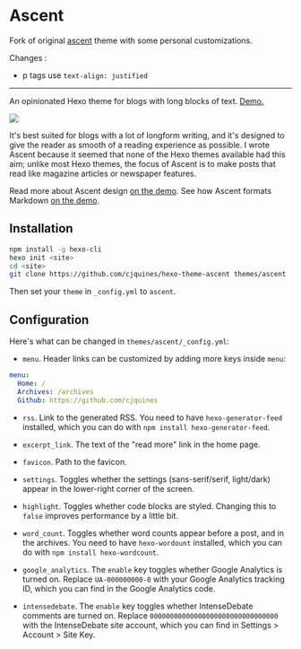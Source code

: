 # Ascent

Fork of original [ascent](https://github.com/cjquines/hexo-theme-ascent) theme with some personal customizations.

Changes :

- p tags use `text-align: justified`



---

An opinionated Hexo theme for blogs with long blocks of text. [Demo.](https://cjquines.github.io/hexo-theme-ascent/)

[![](sample.png)](https://cjquines.github.io/hexo-theme-ascent/)

It's best suited for blogs with a lot of longform writing, and it's designed to give the reader as smooth of a reading experience as possible. I wrote Ascent because it seemed that none of the Hexo themes available had this aim; unlike most Hexo themes, the focus of Ascent is to make posts that read like magazine articles or newspaper features.

Read more about Ascent design [on the demo](https://cjquines.github.io/hexo-theme-ascent/2020/05/18/Ascent/). See how Ascent formats Markdown [on the demo](https://cjquines.github.io/hexo-theme-ascent/2020/05/18/Demo/).

## Installation

```bash
npm install -g hexo-cli
hexo init <site>
cd <site>
git clone https://github.com/cjquines/hexo-theme-ascent themes/ascent
```

Then set your `theme` in `_config.yml` to `ascent`.

## Configuration

Here's what can be changed in `themes/ascent/_config.yml`:

* `menu`. Header links can be customized by adding more keys inside `menu`:

```yaml
menu:
  Home: /
  Archives: /archives
  Github: https://github.com/cjquines
```

* `rss`. Link to the generated RSS. You need to have `hexo-generator-feed` installed, which you can do with `npm install hexo-generator-feed`.

* `excerpt_link`. The text of the "read more" link in the home page.

* `favicon`. Path to the favicon.

* `settings`. Toggles whether the settings (sans-serif/serif, light/dark) appear in the lower-right corner of the screen.

* `highlight`. Toggles whether code blocks are styled. Changing this to `false` improves performance by a little bit.

* `word_count`. Toggles whether word counts appear before a post, and in the archives. You need to have `hexo-wordount` installed, which you can do with `npm install hexo-wordcount`.

* `google_analytics`. The `enable` key toggles whether Google Analytics is turned on. Replace `UA-000000000-0` with your Google Analytics tracking ID, which you can find in the Google Analytics code.

* `intensedebate`. The `enable` key toggles whether IntenseDebate comments are turned on. Replace `00000000000000000000000000000000` with the IntenseDebate site account, which you can find in Settings > Account > Site Key.
